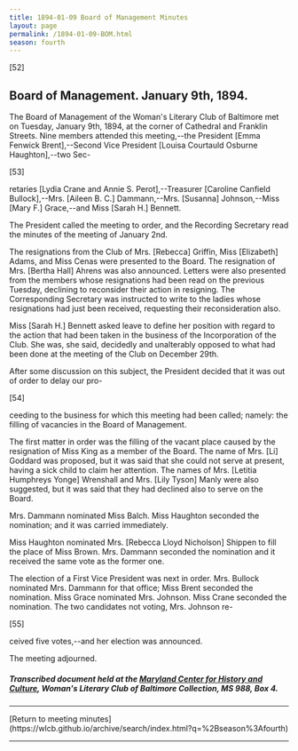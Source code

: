 ```yaml
---
title: 1894-01-09 Board of Management Minutes
layout: page
permalink: /1894-01-09-BOM.html
season: fourth
---
```


<style>
    #maincontent{
        font-size:1.4em;
    }
</style>
[52]

## Board of Management. January 9th, 1894.

The Board of Management of the Woman's Literary Club of Baltimore met on Tuesday, January 9th, 1894, at the corner of Cathedral and Franklin Streets. Nine members attended this meeting,--the President [Emma Fenwick Brent],--Second Vice President [Louisa Courtauld Osburne Haughton],--two Sec-

[53]

retaries [Lydia Crane and Annie S. Perot],--Treasurer [Caroline Canfield Bullock],--Mrs. [Aileen B. C.] Dammann,--Mrs. [Susanna] Johnson,--Miss [Mary F.] Grace,--and Miss [Sarah H.] Bennett.

The President called the meeting to order, and the Recording Secretary read the minutes of the meeting of January 2nd.

The resignations from the Club of Mrs. [Rebecca] Griffin, Miss [Elizabeth] Adams, and Miss Cenas were presented to the Board. The resignation of Mrs. [Bertha Hall] Ahrens was also announced. Letters were also presented from the members whose resignations had been read on the previous Tuesday, declining to reconsider their action in resigning. The Corresponding Secretary was instructed to write to the ladies whose resignations had just been received, requesting their reconsideration also.

Miss [Sarah H.] Bennett asked leave to define her position with regard to the action that had been taken in the business of the Incorporation of the Club. She was, she said, decidedly and unalterably opposed to what had been done at the meeting of the Club on December 29th.

After some discussion on this subject, the President decided that it was out of order to delay our pro-

[54]

ceeding to the business for which this meeting had been called; namely: the filling of vacancies in the Board of Management.

The first matter in order was the filling of the vacant place caused by the resignation of Miss King as a member of the Board. The name of Mrs. [Li] Goddard was proposed, but it was said that she could not serve at present, having a sick child to claim her attention. The names of Mrs. [Letitia Humphreys Yonge] Wrenshall and Mrs. [Lily Tyson] Manly were also suggested, but it was said that they had declined also to serve on the Board.

Mrs. Dammann nominated Miss Balch. Miss Haughton seconded the nomination; and it was carried immediately.

Miss Haughton nominated Mrs. [Rebecca Lloyd Nicholson] Shippen to fill the place of Miss Brown. Mrs. Dammann seconded the nomination and it received the same vote as the former one.

The election of a First Vice President was next in order. Mrs. Bullock nominated Mrs. Dammann for that office; Miss Brent seconded the nomination. Miss Grace nominated Mrs. Johnson. Miss Crane seconded the nomination. The two candidates not voting, Mrs. Johnson re-

[55]

ceived five votes,--and her election was announced.

The meeting adjourned.

##### Transcribed document held at the [Maryland Center for History and Culture](http://mdhs.org/), Woman's Literary Club of Baltimore Collection, MS 988, Box 4. 

<hr>
[Return to meeting minutes](https://wlcb.github.io/archive/search/index.html?q=%2Bseason%3Afourth)
<hr>